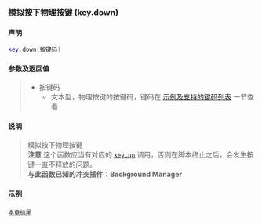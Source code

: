 ### 模拟按下物理按键 \(**key\.down**\)

#### 声明
```lua
key.down(按键码)
```


#### 参数及返回值
> - 按键码
>   - 文本型，物理按键的按键码，键码在 [示例及支持的键码列表](/Handbook/key/samples.md) 一节查看


#### 说明
> 模拟按下物理按键  
> **注意** 这个函数应当有对应的 [`key.up`](/Handbook/key/key.up.md) 调用，否则在脚本终止之后，会发生按键一直不释放的问题。  
> **与此函数已知的冲突插件：Background Manager**  


#### 示例  
[`本章结尾`](/Handbook/key/samples.md)  
